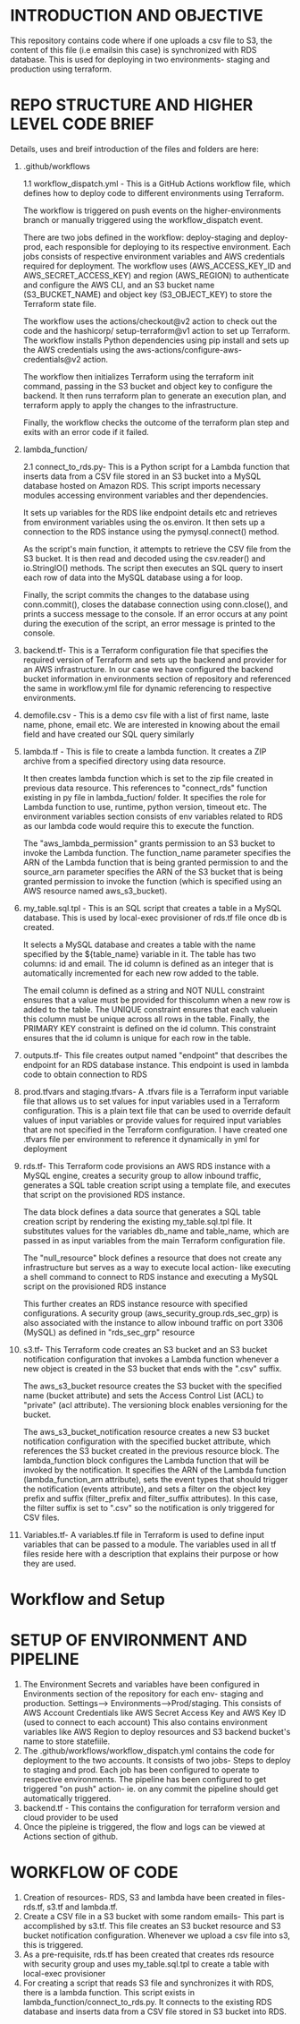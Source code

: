 # INTRODUCTION AND OBJECTIVE 
This repository contains code where if one uploads a csv file to S3, the content of this file (i.e emailsin this case) is synchronized with RDS database. This is used for deploying in two environments- staging and production using terraform.  

# REPO STRUCTURE AND HIGHER LEVEL CODE BRIEF

Details, uses and breif introduction of the files and folders are here:

1.  .github/workflows

	1.1 workflow_dispatch.yml - This is a GitHub Actions workflow file, which defines how to deploy code to different environments using Terraform.

    The workflow is triggered on push events on the higher-environments branch or manually triggered using  the workflow_dispatch event. 

    There are two jobs defined in the workflow: deploy-staging and deploy-prod, each responsible for    deploying to its respective environment. Each jobs consists of respective environment variables and AWS credentials required for deployment. The workflow uses     (AWS_ACCESS_KEY_ID and AWS_SECRET_ACCESS_KEY) and region (AWS_REGION) to authenticate  and configure the AWS CLI, and an S3 bucket name (S3_BUCKET_NAME) and object key (S3_OBJECT_KEY) to  store the Terraform state file.

    The workflow uses the actions/checkout@v2 action to check out the code and the hashicorp/   setup-terraform@v1 action to set up Terraform. The workflow installs Python dependencies using pip     install and sets up the AWS credentials using the aws-actions/configure-aws-credentials@v2 action.

    The workflow then initializes Terraform using the terraform init command, passing in the S3 bucket and  object key to configure the backend. It then runs terraform plan to generate an execution plan, and  terraform apply to apply the changes to the infrastructure.

    Finally, the workflow checks the outcome of the terraform plan step and exits with an error code if it  failed.

2.  lambda_function/

	2.1  connect_to_rds.py- This is a Python script for a Lambda function that inserts data from a CSV file stored in an S3 bucket into a MySQL database hosted on Amazon RDS. This script  imports necessary modules accessing environment variables and ther dependencies.
    
    It sets up variables for the RDS like endpoint details etc and retrieves from environment variables   using the os.environ. It then sets up a connection to the RDS instance using the pymysql.connect() method.
    
    As the script's main function, it attempts to retrieve the CSV file from the S3 bucket. It is then read and decoded using the csv.reader() and io.StringIO() methods. The script then executes an SQL query to insert each row of data into the MySQL database using a for       loop. 
    
    Finally, the script commits the changes to the database using conn.commit(), closes the database       connection using conn.close(), and prints a success message to the console. If an error occurs at any  point during the execution of the script, an error message is printed to the console.

3.  backend.tf- This is a Terraform configuration file that specifies the required version of Terraform     and sets up the backend and provider for an AWS infrastructure. 
    In our case we have configured the backend bucket information in environments section of repository and referenced the same in workflow.yml file for dynamic referencing to respective environments.

4.  demofile.csv - This is a demo csv file with a list of first name, laste name, phone, email etc. We are interested in knowing about the email field and have created our SQL query similarly

5.	lambda.tf - This is file to create a lambda function. It creates a ZIP archive from a specified directory using data resource.
    
    It then creates lambda function which is set to the zip file created in previous data resource. This references to "connect_rds" function existing in py file in lambda_fuction/ folder. It specifies the role for Lambda function to use, runtime, python version, timeout etc. The environment variables section consists of env variables related to RDS as our lambda code would require this to execute the function.
    
    The "aws_lambda_permission" grants permission to an S3 bucket to invoke the Lambda function. The function_name parameter specifies the ARN of the Lambda function that is being granted permission to and the source_arn parameter specifies the ARN of the S3 bucket that is being granted permission to invoke the function (which is specified using an AWS resource named aws_s3_bucket).

6.  my_table.sql.tpl - This is an SQL script that creates a table in a MySQL database. This is used by local-exec provisioner of rds.tf file once db is created. 

    It selects a MySQL database and creates a table with the name specified by the ${table_name} variable in it. The table has two columns: id and email. The id column is defined as an integer that is automatically incremented for each new row added to the table.

    The email column is defined as a string and NOT NULL constraint ensures that a value must be provided for thiscolumn when a new row is added to the table. The UNIQUE constraint ensures that each valuein this column must be unique across all rows in the table. Finally, the PRIMARY KEY constraint is defined on the id column. This constraint ensures that the id column is unique for each row in the table.

7. outputs.tf- This file creates output named "endpoint" that describes the endpoint for an RDS    database instance. This endpoint is used in lambda code to obtain connection to RDS 

8. prod.tfvars and staging.tfvars- A .tfvars file is a Terraform input variable file that allows us to set values for input variables used in a Terraform configuration. This is a plain text file that can be used to override default values of input variables or provide values for required input variables that are not specified in the Terraform configuration. I have created one .tfvars file per environment to reference it dynamically in yml for deployment

9. rds.tf- This Terraform code provisions an AWS RDS instance with a MySQL engine, creates a security group to allow inbound traffic, generates a SQL table creation script using a template file, and executes that script on the provisioned RDS instance.

    The data block defines a data source that generates a SQL table creation script by rendering the existing my_table.sql.tpl file. It substitutes values for the variables db_name and     table_name, which are passed in as input variables from the main Terraform configuration file.

    The "null_resource" block defines a resource that does not create any infrastructure but serves as a way to execute local action- like executing a shell command to connect to RDS instance and executing a MySQL script on the provisioned RDS instance

    This further creates an RDS instance resource with specified configurations. A security group (aws_security_group.rds_sec_grp) is also associated with the instance to allow inbound traffic on port 3306 (MySQL) as defined in "rds_sec_grp" resource
     

10. s3.tf- This Terraform code creates an S3 bucket and an S3 bucket notification configuration     that invokes a Lambda function whenever a new object is created in the S3 bucket that ends with the     ".csv" suffix.

    The aws_s3_bucket resource creates the S3 bucket with the specified name (bucket attribute) and     sets the Access Control List (ACL) to "private" (acl attribute). The versioning block enables   versioning for the bucket.

    The aws_s3_bucket_notification resource creates a new S3 bucket notification configuration with the     specified bucket attribute, which references the S3 bucket created in the previous resource block.  The lambda_function block configures the Lambda function that will be invoked by the notification.   It specifies the ARN of the Lambda function (lambda_function_arn attribute), sets the event types     that should trigger the notification (events attribute), and sets a filter on the object key prefix     and suffix (filter_prefix and filter_suffix attributes). In this case, the filter suffix is set to  ".csv" so the notification is only triggered for CSV files.

11. Variables.tf- A variables.tf file in Terraform is used to define input variables that can be    passed to a module. The variables used in all tf files reside here with a description that explains their purpose or how they are used.

# Workflow and Setup

# SETUP OF ENVIRONMENT AND PIPELINE
1. The Environment Secrets and variables have been configured in Environments section of the repository for each env- staging and production. Settings--> Environments-->Prod/staging. This consists of AWS Account Credentials like AWS Secret Access Key and AWS Key ID (used to connect to each account) This also contains environment variables like AWS Region to deploy resources and S3 backend bucket's name to store statefiile.
2. The .github/workflows/workflow_dispatch.yml contains the code for deployment to the two accounts. It consists of two jobs- Steps to deploy to staging and prod. Each job has been configured to operate to respective environments. The pipeline has been configured to get triggered "on push" action- ie. on any commit the pipeline should get automatically triggered.
3. backend.tf - This contains the configuration for terraform version and cloud provider to be used
4. Once the pipleine is triggered, the flow and logs can be viewed at Actions section of github.

# WORKFLOW OF CODE
1. Creation of resources- RDS, S3 and lambda have been created in files- rds.tf, s3.tf and lambda.tf. 
2. Create a CSV file in a S3 bucket with some random emails- This part is accomplished by s3.tf. This file creates an S3 bucket resource and S3 bucket notification configuration. Whenever we upload a csv file into s3, this is triggered.
3. As a pre-requisite, rds.tf has been created that creates rds resource with security group and uses my_table.sql.tpl to create a table with local-exec provisioner
4. For creating a script that reads S3 file and synchronizes it with RDS, there is a lambda function. This script exists in lambda_function/connect_to_rds.py. It connects to the existing RDS database and inserts data from a CSV file stored in S3 bucket into RDS.
 
